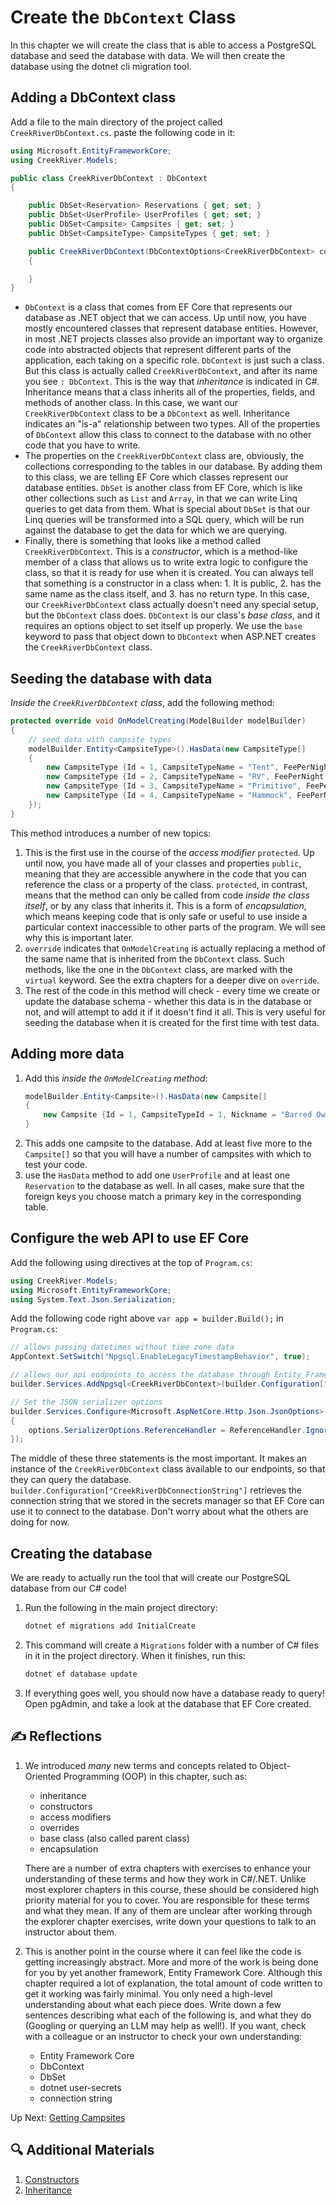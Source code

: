 # Create the `DbContext` Class
In this chapter we will create the class that is able to access a PostgreSQL database and seed the database with data. We will then create the database using the dotnet cli migration tool. 

## Adding a DbContext class
Add a file to the main directory of the project called `CreekRiverDbContext.cs`. paste the following code in it:
``` csharp
using Microsoft.EntityFrameworkCore;
using CreekRiver.Models;

public class CreekRiverDbContext : DbContext
{

    public DbSet<Reservation> Reservations { get; set; }
    public DbSet<UserProfile> UserProfiles { get; set; }
    public DbSet<Campsite> Campsites { get; set; }
    public DbSet<CampsiteType> CampsiteTypes { get; set; }

    public CreekRiverDbContext(DbContextOptions<CreekRiverDbContext> context) : base(context)
    {

    }
}
```
- `DbContext` is a class that comes from EF Core that represents our database as .NET object that we can access. Up until now, you have mostly encountered classes that represent database entities. However, in most .NET projects classes also provide an important way to organize code into abstracted objects that represent different parts of the application, each taking on a specific role. `DbContext` is just such a class. But this class is actually called `CreekRiverDbContext`, and after its name you see `: DbContext`. This is the way that _inheritance_ is indicated in C#. Inheritance means that a class inherits all of the properties, fields, and methods of another class. In this case, we want our `CreekRiverDbContext` class to be a `DbContext` as well. Inheritance indicates an "is-a" relationship between two types. All of the properties of `DbContext` allow this class to connect to the database with no other code that you have to write. 
- The properties on the `CreekRiverDbContext` class are, obviously, the collections corresponding to the tables in our database. By adding them to this class, we are telling EF Core which classes represent our database entities. `DbSet` is another class from EF Core, which is like other collections such as `List` and `Array`, in that we can write Linq queries to get data from them. What is special about `DbSet` is that our Linq queries will be transformed into a SQL query, which will be run against the database to get the data for which we are querying.  
- Finally, there is something that looks like a method called `CreekRiverDbContext`. This is a _constructor_, which is a method-like member of a class that allows us to write extra logic to configure the class, so that it is ready for use when it is created. You can always tell that something is a constructor in a class when: 1. It is public, 2. has the same name as the class itself, and 3. has no return type. In this case, our `CreekRiverDbContext` class actually doesn't need any special setup, but the `DbContext` class does. `DbContext` is our class's _base class_, and it requires an options object to set itself up properly. We use the `base` keyword to pass that object down to `DbContext` when ASP.NET creates the `CreekRiverDbContext` class. 

## Seeding the database with data
_Inside the `CreekRiverDbContext` class_, add the following method:
``` csharp
protected override void OnModelCreating(ModelBuilder modelBuilder)
{
    // seed data with campsite types
    modelBuilder.Entity<CampsiteType>().HasData(new CampsiteType[]
    {
        new CampsiteType {Id = 1, CampsiteTypeName = "Tent", FeePerNight = 15.99M, MaxReservationDays = 7},
        new CampsiteType {Id = 2, CampsiteTypeName = "RV", FeePerNight = 26.50M, MaxReservationDays = 14},
        new CampsiteType {Id = 3, CampsiteTypeName = "Primitive", FeePerNight = 10.00M, MaxReservationDays = 3},
        new CampsiteType {Id = 4, CampsiteTypeName = "Hammock", FeePerNight = 12M, MaxReservationDays = 7}
    });
}
```
This method introduces a number of new topics:

1. This is the first use in the course of the _access modifier_ `protected`. Up until now, you have made all of your classes and properties `public`, meaning that they are accessible anywhere in the code that you can reference the class or a property of the class. `protected`, in contrast, means that the method can only be called from code _inside the class itself_, or by any class that inherits it. This is a form of _encapsulation_, which means keeping code that is only safe or useful to use inside a particular context inaccessible to other parts of the program. We will see why this is important later. 
1. `override` indicates that `OnModelCreating` is actually replacing a method of the same name that is inherited from the `DbContext` class. Such methods, like the one in the `DbContext` class, are marked with the `virtual` keyword. See the extra chapters for a deeper dive on `override`. 
1. The rest of the code in this method will check - every time we create or update the database schema - whether this data is in the database or not, and will attempt to add it if it doesn't find it all. This is very useful for seeding the database when it is created for the first time with test data. 

## Adding more data

1. Add this _inside the `OnModelCreating` method_:
    ``` csharp
    modelBuilder.Entity<Campsite>().HasData(new Campsite[]
    {
        new Campsite {Id = 1, CampsiteTypeId = 1, Nickname = "Barred Owl", ImageUrl="https://tnstateparks.com/assets/images/content-images/campgrounds/249/colsp-area2-site73.jpg"},
    }
    ```
1. This adds one campsite to the database. Add at least five more to the `Campsite[]` so that you will have a number of campsites with which to test your code.
1. use the `HasData` method to add one `UserProfile` and at least one `Reservation` to the database as well. In all cases, make sure that the foreign keys you choose match a primary key in the corresponding table. 

## Configure the web API to use EF Core
Add the following using directives at the top of `Program.cs`:
``` csharp
using CreekRiver.Models;
using Microsoft.EntityFrameworkCore;
using System.Text.Json.Serialization;
```

Add the following code right above `var app = builder.Build();` in `Program.cs`:
``` csharp
// allows passing datetimes without time zone data 
AppContext.SetSwitch("Npgsql.EnableLegacyTimestampBehavior", true);

// allows our api endpoints to access the database through Entity Framework Core
builder.Services.AddNpgsql<CreekRiverDbContext>(builder.Configuration["CreekRiverDbConnectionString"]);

// Set the JSON serializer options
builder.Services.Configure<Microsoft.AspNetCore.Http.Json.JsonOptions>(options =>
{
    options.SerializerOptions.ReferenceHandler = ReferenceHandler.IgnoreCycles;
});
```
The middle of these three statements is the most important. It makes an instance of the `CreekRiverDbContext` class available to our endpoints, so that they can query the database. `builder.Configuration["CreekRiverDbConnectionString"]` retrieves the connection string that we stored in the secrets manager so that EF Core can use it to connect to the database. Don't worry about what the others are doing for now. 

## Creating the database
We are ready to actually run the tool that will create our PostgreSQL database from our C# code!

1. Run the following in the main project directory:
    ``` bash
    dotnet ef migrations add InitialCreate
    ```
1. This command will create a `Migrations` folder with a number of C# files in it in the project directory. When it finishes, run this:
    ``` bash
    dotnet ef database update
    ```
1. If everything goes well, you should now have a database ready to query! Open pgAdmin, and take a look at the database that EF Core created.

## ✍️ Reflections
1. We introduced _many_ new terms and concepts related to Object-Oriented Programming (OOP) in this chapter, such as:
    - inheritance
    - constructors
    - access modifiers
    - overrides
    - base class (also called parent class)
    - encapsulation
    
    There are a number of extra chapters with exercises to enhance your understanding of these terms and how they work in C#/.NET. Unlike most explorer chapters in this course, these should be considered high priority material for you to cover. You are responsible for these terms and what they mean. If any of them are unclear after working through the explorer chapter exercises, write down your questions to talk to an instructor about them. 

1. This is another point in the course where it can feel like the code is getting increasingly abstract. More and more of the work is being done for you by yet another framework, Entity Framework Core. Although this chapter required a lot of explanation, the total amount of code written to get it working was fairly minimal.  You only need a high-level understanding about what each piece does. Write down a few sentences describing what each of the following is, and what they do (Googling or querying an LLM may help as well!). If you want, check with a colleague or an instructor to check your own understanding:
    - Entity Framework Core
    - DbContext
    - DbSet
    - dotnet user-secrets
    - connection string

Up Next: [Getting Campsites](./creek-river-get-campsites.md)

## 🔍 Additional Materials
1. [Constructors](https://learn.microsoft.com/en-us/dotnet/csharp/programming-guide/classes-and-structs/constructors?source=recommendations)
1. [Inheritance](https://learn.microsoft.com/en-us/dotnet/csharp/fundamentals/tutorials/inheritance)